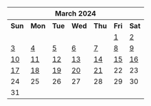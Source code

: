 <table align="center" border="0" cellpadding="0" cellspacing="0" class="month">
 <tr>
  <th class="month" colspan="7">
   March 2024
  </th>
 </tr>
 <tr>
  <th class="sun">
   Sun
  </th>
  <th class="mon">
   Mon
  </th>
  <th class="tue">
   Tue
  </th>
  <th class="wed">
   Wed
  </th>
  <th class="thu">
   Thu
  </th>
  <th class="fri">
   Fri
  </th>
  <th class="sat">
   Sat
  </th>
 </tr>
 <tr>
  <td class="noday">
  </td>
  <td class="noday">
  </td>
  <td class="noday">
  </td>
  <td class="noday">
  </td>
  <td class="noday">
  </td>
  <td class="fri">
   <a href="20240301.py">
    1
   </a>
  </td>
  <td class="sat">
   <a href="20240302.py">
    2
   </a>
  </td>
 </tr>
 <tr>
  <td class="sun">
   <a href="20240303.py">
    3
   </a>
  </td>
  <td class="mon">
   <a href="20240304.py">
    4
   </a>
  </td>
  <td class="tue">
   <a href="20240305.py">
    5
   </a>
  </td>
  <td class="wed">
   <a href="20240306.py">
    6
   </a>
  </td>
  <td class="thu">
   <a href="20240307.py">
    7
   </a>
  </td>
  <td class="fri">
   <a href="20240308.py">
    8
   </a>
  </td>
  <td class="sat">
   <a href="20240309.py">
    9
   </a>
  </td>
 </tr>
 <tr>
  <td class="sun">
   <a href="20240310.py">
    10
   </a>
  </td>
  <td class="mon">
   <a href="20240311.py">
    11
   </a>
  </td>
  <td class="tue">
   <a href="20240312.py">
    12
   </a>
  </td>
  <td class="wed">
   <a href="20240313.py">
    13
   </a>
  </td>
  <td class="thu">
   <a href="20240314.py">
    14
   </a>
  </td>
  <td class="fri">
   <a href="20240315.py">
    15
   </a>
  </td>
  <td class="sat">
   <a href="20240316.py">
    16
   </a>
  </td>
 </tr>
 <tr>
  <td class="sun">
   <a href="20240317.py">
    17
   </a>
  </td>
  <td class="mon">
   <a href="20240318.py">
    18
   </a>
  </td>
  <td class="tue">
   <a href="20240319.py">
    19
   </a>
  </td>
  <td class="wed">
   <a href="20240320.py">
    20
   </a>
  </td>
  <td class="thu">
   <a href="20240321.py">
    21
   </a>
  </td>
  <td class="fri">
   22
  </td>
  <td class="sat">
   23
  </td>
 </tr>
 <tr>
  <td class="sun">
   24
  </td>
  <td class="mon">
   25
  </td>
  <td class="tue">
   26
  </td>
  <td class="wed">
   27
  </td>
  <td class="thu">
   28
  </td>
  <td class="fri">
   29
  </td>
  <td class="sat">
   30
  </td>
 </tr>
 <tr>
  <td class="sun">
   31
  </td>
  <td class="noday">
  </td>
  <td class="noday">
  </td>
  <td class="noday">
  </td>
  <td class="noday">
  </td>
  <td class="noday">
  </td>
  <td class="noday">
  </td>
 </tr>
</table>
